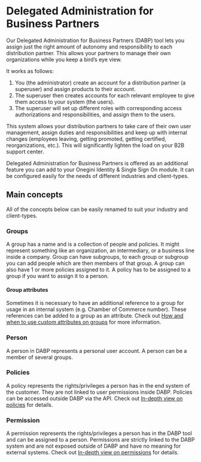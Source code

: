 # Delegated Administration for Business Partners

Our Delegated Administration for Business Partners (DABP) tool lets you assign just the right amount of autonomy and responsibility to each
distribution partner. This allows your partners to manage their own organizations while you keep a bird’s eye view.

It works as follows:

1. You (the administrator) create an account for a distribution partner (a superuser) and assign products to their account.
2. The superuser then creates accounts for each relevant employee to give them access to your system (the users).
3. The superuser will set up different roles with corresponding access authorizations and responsibilities, and assign them to the users.

This system allows your distribution partners to take care of their own user management, assign duties and responsibilities and keep up with
internal changes (employees leaving, getting promoted, getting certified, reorganizations, etc.). This will significantly lighten the load
on your B2B support center.

Delegated Administration for Business Partners is offered as an additional feature you can add to your Onegini Identity & Single Sign On
module.
It can be configured easily for the needs of different industries and client-types.

## Main concepts

All of the concepts below can be easily renamed to suit your industry and client-types.

### Groups

A group has a name and is a collection of people and policies. It might represent something like an organization, an intermediary, or a
business line inside a company. Group can have subgroups, to each group or subgroup you can add people which are then members of that group.
A group can also have 1 or more policies assigned to it. A policy has to be assigned to a group if you want to assign it to a person.

#### Group attributes

Sometimes it is necessary to have an additional reference to a group for usage in an internal system (e.g. Chamber of Commerce number).
These references can be added to a group as an attribute. Check
out [How and when to use custom attributes on groups](guides/functional/group-attributes.md) for more information.

### Person

A person in DABP represents a personal user account. A person can be a member of several groups.

### Policies

A policy represents the rights/privileges a person has in the end system of the customer. They are not linked to user permissions inside
DABP.
Policies can be accessed outside DABP via the API. Check out [In-depth view on policies](guides/concepts/policies-in-depth.md) for details.

### Permission

A permission represents the rights/privileges a person has in the DABP tool and can be assigned to a person.
Permissions are strictly linked to the DABP system and are not exposed outside of DABP and have no meaning for external systems. Check
out [In-depth view on permissions](guides/concepts/permissions-in-depth.md) for details.
